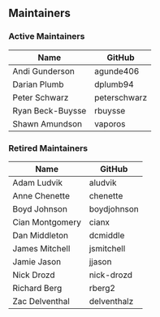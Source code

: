 ## Maintainers

### Active Maintainers
| Name | GitHub |
| --- | --- |
| Andi Gunderson | agunde406 |
| Darian Plumb | dplumb94 |
| Peter Schwarz | peterschwarz |
| Ryan Beck-Buysse | rbuysse |
| Shawn Amundson | vaporos |

### Retired Maintainers
| Name | GitHub |
| --- | --- |
| Adam Ludvik | aludvik |
| Anne Chenette | chenette |
| Boyd Johnson | boydjohnson |
| Cian Montgomery | cianx |
| Dan Middleton | dcmiddle |
| James Mitchell | jsmitchell |
| Jamie Jason | jjason |
| Nick Drozd | nick-drozd |
| Richard Berg | rberg2 |
| Zac Delventhal | delventhalz |
